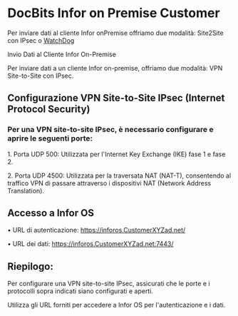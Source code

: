 # DocBits Infor on Premise Customer

Per inviare dati al cliente Infor onPremise offriamo due modalità: Site2Site con IPsec o [WatchDog](../end-user-section/how-to-import-documents/watchdog.md)

Invio Dati al Cliente Infor On-Premise

Per inviare dati a un cliente Infor on-premise, offriamo due modalità: VPN Site-to-Site con IPsec.

## Configurazione VPN Site-to-Site IPsec (Internet Protocol Security)

### Per una VPN site-to-site IPsec, è necessario configurare e aprire le seguenti porte:

1\. Porta UDP 500: Utilizzata per l'Internet Key Exchange (IKE) fase 1 e fase 2.

2\. Porta UDP 4500: Utilizzata per la traversata NAT (NAT-T), consentendo al traffico VPN di passare attraverso i dispositivi NAT (Network Address Translation).

## Accesso a Infor OS

• URL di autenticazione: https://inforos.CustomerXYZad.net/

• URL dei dati: https://inforos.CustomerXYZad.net:7443/

## Riepilogo:

Per configurare una VPN site-to-site IPsec, assicurati che le porte e i protocolli sopra indicati siano configurati e aperti.

Utilizza gli URL forniti per accedere a Infor OS per l'autenticazione e i dati.

